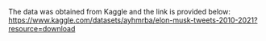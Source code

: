 The data was obtained from Kaggle and the link is provided below:
https://www.kaggle.com/datasets/ayhmrba/elon-musk-tweets-2010-2021?resource=download
